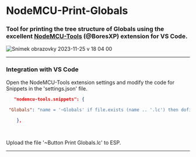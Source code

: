 # NodeMCU-Print-Globals

### Tool for printing the tree structure of Globals using the excellent [NodeMCU-Tools](https://github.com/BoresXP/nodemcu-tools) (@BoresXP) extension for VS Code. 

![Snímek obrazovky 2023-11-25 v 18 04 00](https://github.com/Raadgie/NodeMCU-Print-Globals/assets/152021860/4496c26b-84a9-4ea8-8ab2-426a26fd4ad8)

<hr>

### Integration with VS Code





Open the NodeMCU-Tools extension settings and modify the code for Snippets in the 'settings.json' file.

```json
   "nodemcu-tools.snippets": {

 "Globals": "name = '~Globals' if file.exists (name .. '.lc') then dofile(name .. '.lc') elseif file.exists(name .. '.lua') then dofile(name .. '.lua') end"

    },
```
<br>

Upload the file '~Button Print Globals.lc' to ESP.

<hr>
